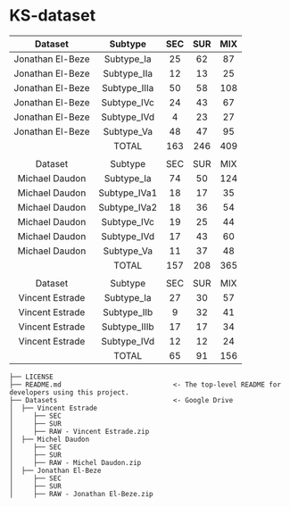 # KS-dataset

|      Dataset     |    Subtype   | SEC | SUR | MIX |
|:----------------:|:------------:|:---:|:---:|:---:|
| Jonathan El-Beze |   Subtype_Ia |  25 |  62 |  87 |
| Jonathan El-Beze |  Subtype_IIa |  12 |  13 |  25 |
| Jonathan El-Beze | Subtype_IIIa |  50 |  58 | 108 |
| Jonathan El-Beze |  Subtype_IVc |  24 |  43 |  67 |
| Jonathan El-Beze |  Subtype_IVd |  4  |  23 |  27 |
| Jonathan El-Beze |   Subtype_Va |  48 |  47 |  95 |
|                  |     TOTAL    | 163 | 246 | 409 |
|                  |              |     |     |     |
|      Dataset     |    Subtype   | SEC | SUR | MIX |
|  Michael Daudon  |   Subtype_Ia |  74 |  50 | 124 |
|  Michael Daudon  | Subtype_IVa1 |  18 |  17 |  35 |
|  Michael Daudon  | Subtype_IVa2 |  18 |  36 |  54 |
|  Michael Daudon  |  Subtype_IVc |  19 |  25 |  44 |
|  Michael Daudon  |  Subtype_IVd |  17 |  43 |  60 |
|  Michael Daudon  |   Subtype_Va |  11 |  37 |  48 |
|                  |     TOTAL    | 157 | 208 | 365 |
|                  |              |     |     |     |
|      Dataset     |    Subtype   | SEC | SUR | MIX |
|  Vincent Estrade |   Subtype_Ia |  27 |  30 |  57 |
|  Vincent Estrade |  Subtype_IIb |  9  |  32 |  41 |
|  Vincent Estrade | Subtype_IIIb |  17 |  17 |  34 |
|  Vincent Estrade |  Subtype_IVd |  12 |  12 |  24 |
|                  |     TOTAL    |  65 |  91 | 156 |



```nohighlight
├── LICENSE
├── README.md                            <- The top-level README for developers using this project.
├── Datasets                             <- Google Drive
│  ├── Vincent Estrade
│     ├── SEC
│     ├── SUR
│     ├── RAW - Vincent Estrade.zip
│  ├── Michel Daudon
│     ├── SEC
│     ├── SUR
│     ├── RAW - Michel Daudon.zip
│  ├── Jonathan El-Beze
│     ├── SEC
│     ├── SUR
│     ├── RAW - Jonathan El-Beze.zip
```


